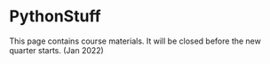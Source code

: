 # PythonStuff 
This page contains course materials. It will be closed before the new quarter starts. (Jan 2022)
